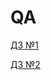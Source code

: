 # QA  
[ДЗ №1](https://github.com/Natali586/QA/blob/main/%D0%94%D0%97%E2%84%961.odt )

[ДЗ №2](https://github.com/Natali586/QA/pull/8/files)


